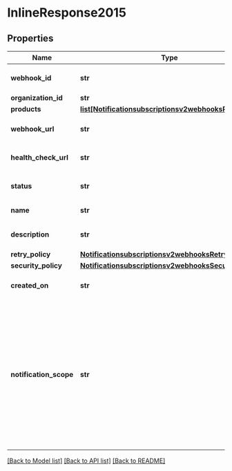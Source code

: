 # InlineResponse2015

## Properties
Name | Type | Description | Notes
------------ | ------------- | ------------- | -------------
**webhook_id** | **str** | Webhook Id. This is generated by the server. | [optional] 
**organization_id** | **str** | Organization ID. | [optional] 
**products** | [**list[Notificationsubscriptionsv2webhooksProducts]**](Notificationsubscriptionsv2webhooksProducts.md) |  | [optional] 
**webhook_url** | **str** | The client&#39;s endpoint (URL) to receive webhooks. | [optional] 
**health_check_url** | **str** | The client&#39;s health check endpoint (URL). | [optional] 
**status** | **str** | Webhook status. | [optional] [default to 'INACTIVE']
**name** | **str** | Client friendly webhook name. | [optional] 
**description** | **str** | Client friendly webhook description. | [optional] 
**retry_policy** | [**Notificationsubscriptionsv2webhooksRetryPolicy**](Notificationsubscriptionsv2webhooksRetryPolicy.md) |  | [optional] 
**security_policy** | [**Notificationsubscriptionsv2webhooksSecurityPolicy**](Notificationsubscriptionsv2webhooksSecurityPolicy.md) |  | [optional] 
**created_on** | **str** | Date on which webhook was created/registered. | [optional] 
**notification_scope** | **str** | The webhook scope. 1. SELF The Webhook is used to deliver webhooks for only this Organization (or Merchant). 2. DESCENDANTS The Webhook is used to deliver webhooks for this Organization and its children. This field is optional.    Possible values: - SELF - DESCENDANTS | [optional] [default to 'DESCENDANTS']

[[Back to Model list]](../README.md#documentation-for-models) [[Back to API list]](../README.md#documentation-for-api-endpoints) [[Back to README]](../README.md)


